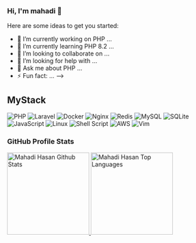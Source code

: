 ### Hi, I'm mahadi 👋

Here are some ideas to get you started:

- 🔭 I’m currently working on PHP ...
- 🌱 I’m currently learning PHP 8.2 ...
- 👯 I’m looking to collaborate on ...
- 🤔 I’m looking for help with ...
- 💬 Ask me about PHP ...
- ⚡ Fun fact: ...
-->

## MyStack
![PHP](https://img.shields.io/badge/php-%23777BB4.svg?style=for-the-badge&logo=php&logoColor=white)
![Laravel](https://img.shields.io/badge/laravel-%23FF2D20.svg?style=for-the-badge&logo=laravel&logoColor=white)
![Docker](https://img.shields.io/badge/docker-%230db7ed.svg?style=for-the-badge&logo=docker&logoColor=white)
![Nginx](https://img.shields.io/badge/nginx-%23009639.svg?style=for-the-badge&logo=nginx&logoColor=white)
![Redis](https://img.shields.io/badge/redis-%23DD0031.svg?style=for-the-badge&logo=redis&logoColor=white)
![MySQL](https://img.shields.io/badge/mysql-%2300f.svg?style=for-the-badge&logo=mysql&logoColor=white)
![SQLite](https://img.shields.io/badge/sqlite-%2307405e.svg?style=for-the-badge&logo=sqlite&logoColor=white)
![JavaScript](https://img.shields.io/badge/javascript-%23323330.svg?style=for-the-badge&logo=javascript&logoColor=%23F7DF1E)
![Linux](https://img.shields.io/badge/Linux-FCC624?style=for-the-badge&logo=linux&logoColor=black)
![Shell Script](https://img.shields.io/badge/shell_script-%23121011.svg?style=for-the-badge&logo=gnu-bash&logoColor=white)
![AWS](https://img.shields.io/badge/AWS-%23FF9900.svg?style=for-the-badge&logo=amazon-aws&logoColor=white)
![Vim](https://img.shields.io/badge/VIM-%2311AB00.svg?style=for-the-badge&logo=vim&logoColor=white)

<!-- ![GitHub stats](https://github-readme-stats.vercel.app/api?username=mahadi0406&show_icons=true&theme=vision-friendly-dark) -->

 <h3>GitHub Profile Stats</h3>
<a href="https://github.com/mahadi0406">
  <img alt="Mahadi Hasan Github Stats" src="https://denvercoder1-github-readme-stats.vercel.app/api/?username=mahadi0406&show_icons=true&include_all_commits=true&theme=vision-friendly-dark&hide_border=true&bg_color=1F222E&title_color=F8D866&icon_color=F8D866" height="192px">
</a>

<a href="https://github.com/mahadi0406">
 <img alt="Mahadi Hasan Top Languages" src="https://github-readme-stats.vercel.app/api/top-langs/?username=mahadi0406&langs_count=8&layout=compact&theme=react&hide_border=true&bg_color=1F222E&title_color=F8D866&icon_color=F8D866&hide=Jupyter%20Notebook" height="192px">

